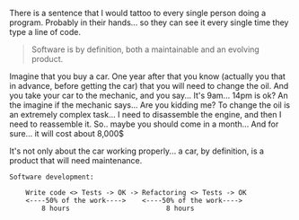 There is a sentence that I would tattoo to every single person doing a program.
Probably in their hands... so they can see it every single time they type a line of code.

> Software is by definition, both a maintainable and an evolving product.

Imagine that you buy a car. 
One year after that you know (actually you that in advance, before getting the car) that you will need to change the oil.
And you take your car to the mechanic, and you say... It's 9am... 14pm is ok?
An the imagine if the mechanic says... 
Are you kidding me? To change the oil is an extremely complex task... I need to disassemble the engine, and then I need to reassemble it.
So.. maybe you should come in a month... And for sure... it will cost about 8,000$


It's not only about the car working properly... a car, by definition, is a product that will need maintenance.

    Software development:

        Write code <> Tests -> OK -> Refactoring <> Tests -> OK
        <----50% of the work---->    <----50% of the work---->
            8 hours                        8 hours